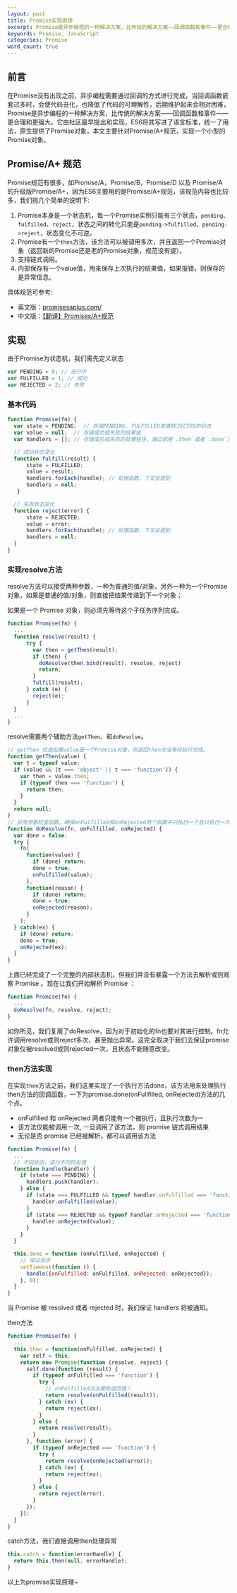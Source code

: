 ```yaml
---
layout: post
title: Promise实现原理
excerpt: Promise是异步编程的一种解决方案，比传统的解决方案——回调函数和事件——更合理和更强大。
keywords: Promise, JavaScript
categories: Promise
word_count: true
---
```


## 前言

在Promise没有出现之前，异步编程需要通过回调的方式进行完成，当回调函数嵌套过多时，会使代码丑化，也降低了代码的可理解性，后期维护起来会相对困难，Promise是异步编程的一种解决方案，比传统的解决方案——回调函数和事件——更合理和更强大。它由社区最早提出和实现，ES6将其写进了语言标准，统一了用法，原生提供了Promise对象，本文主要针对Promise/A+规范，实现一个小型的Promise对象。

## Promise/A+ 规范

Promise规范有很多，如Promise/A，Promise/B，Promise/D 以及 Promise/A 的升级版Promise/A+，因为ES6主要用的是Promise/A+规范，该规范内容也比较多，我们挑几个简单的说明下:

1. Promise本身是一个状态机，每一个Promise实例只能有三个状态，`pending`、`fulfilled`、`reject`，状态之间的转化只能是`pending->fulfilled`、`pending->reject`，状态变化不可逆。
2. Promise有一个`then`方法，该方法可以被调用多次，并且返回一个Promise对象（返回新的Promise还是老的Promise对象，规范没有提）。
3. 支持链式调用。
4. 内部保存有一个value值，用来保存上次执行的结果值，如果报错，则保存的是异常信息。

具体规范可参考:
* 英文版：[promisesaplus.com/](https://promisesaplus.com/)
* 中文版：[【翻译】Promises/A+规范](http://www.ituring.com.cn/article/66566)

## 实现

由于Promise为状态机，我们需先定义状态

```js
var PENDING = 0; // 进行中
var FULFILLED = 1; // 成功
var REJECTED = 2; // 失败
```

### 基本代码

```js
function Promise(fn) {
  var state = PENDING;  // 存储PENDING, FULFILLED或者REJECTED的状态
  var value = null;  // 存储成功或失败的结果值
  var handlers = []; // 存储成功或失败的处理程序，通过调用`.then`或者`.done`方法

  // 成功状态变化
  function fulfill(result) {
      state = FULFILLED;
      value = result;
      handlers.forEach(handle); // 处理函数，下文会提到
      handlers = null;
   }

  // 失败状态变化
  function reject(error) {
      state = REJECTED;
      value = error;
      handlers.forEach(handle); // 处理函数，下文会提到
      handlers = null;
  }
}
```

### 实现resolve方法

resolve方法可以接受两种参数，一种为普通的值/对象，另外一种为一个Promise对象，如果是普通的值/对象，则直接把结果传递到下一个对象；

如果是一个 Promise 对象，则必须先等待这个子任务序列完成。

```js
function Promise(fn) {
  ...
  function resolve(result) {
      try {
        var then = getThen(result);
        if (then) {
          doResolve(then.bind(result), resolve, reject)
          return;
        }
        fulfill(result);
      } catch (e) {
        reject(e);
      }
  }
  ...
}
```
resolve需要两个辅助方法`getThen`、和`doResolve`。
```js
// getThen 检查如果value是一个Promise对象，则返回then方法等待执行完成。
function getThen(value) {
  var t = typeof value;
  if (value && (t === 'object' || t === 'function')) {
    var then = value.then;
    if (typeof then === 'function') {
      return then;
    }
  }
  return null;
}
// 异常参数检查函数，确保onFulfilled和onRejected两个函数中只执行一个且只执行一次，但是不保证异步。
function doResolve(fn, onFulfilled, onRejected) {
  var done = false;
  try {
    fn(
      function(value) {
        if (done) return;
        done = true;
        onFulfilled(value);
      },
      function(reason) {
        if (done) return;
        done = true;
        onRejected(reason);
      }
    );
  } catch(ex) {
    if (done) return;
    done = true;
    onRejected(ex);
  }
}
```

上面已经完成了一个完整的内部状态机，但我们并没有暴露一个方法去解析或则观察 Promise 。现在让我们开始解析 Promise ：

```js
function Promise(fn) {
  ...
  doResolve(fn, resolve, reject);
}
```

如你所见，我们复用了doResolve，因为对于初始化的fn也要对其进行控制。fn允许调用resolve或则reject多次，甚至抛出异常。这完全取决于我们去保证promise对象仅被resolved或则rejected一次，且状态不能随意改变。

### then方法实现

在实现`then`方法之前，我们这里实现了一个执行方法done，该方法用来处理执行then方法的回调函数，一下为promise.done(onFullfilled, onRejected)方法的几个点。

* onFulfilled 和 onRejected 两者只能有一个被执行，且执行次数为一
* 该方法仅能被调用一次, 一旦调用了该方法，则 promise 链式调用结束
* 无论是否 promise 已经被解析，都可以调用该方法

```js
function Promise(fn) {
  ...
  // 不同状态，进行不同的处理
  function handle(handler) {
    if (state === PENDING) {
      handlers.push(handler);
    } else {
      if (state === FULFILLED && typeof handler.onFulfilled === 'function') {
        handler.onFulfilled(value);
      }
      if (state === REJECTED && typeof handler.onRejected === 'function') {
        handler.onRejected(value);
      }
    }
  }

  this.done = function (onFulfilled, onRejected) {
    // 保证异步
    setTimeout(function () {
      handle({onFulfilled: onFulfilled, onRejected: onRejected});
    }, 0);
  }
}
```

当 Promise 被 resolved 或者 rejected 时，我们保证 handlers 将被通知。

then方法
```js
function Promise(fn) {
  ...
  this.then = function(onFulfilled, onRejected) {
    var self = this;
    return new Promise(function (resolve, reject) {
      self.done(function (result) {
        if (typeof onFulfilled === 'function') {
          try {
            // onFulfilled方法要有返回值！
            return resolve(onFulfilled(result));
          } catch (ex) {
            return reject(ex);
          }
        } else {
          return resolve(result);
        }
      }, function (error) {
        if (typeof onRejected === 'function') {
          try {
            return resolve(onRejected(error));
          } catch (ex) {
            return reject(ex);
          }
        } else {
          return reject(error);
        }
      });
    });
  }
}
```
catch方法，我们直接调用then处理异常

```js
this.catch = function(errorHandle) {
  return this.then(null, errorHandle);
}
```

以上为promise实现原理~
